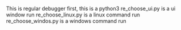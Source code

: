 This is regular debugger
first, this is a python3
re_choose_ui.py is a ui window run
re_choose_linux.py is a linux command run
re_choose_windos.py is a windows command run

